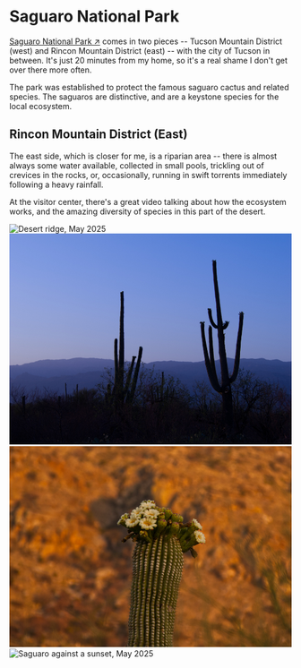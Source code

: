 # Saguaro National Park

[Saguaro National Park ↗️](https://en.wikipedia.org/wiki/Saguaro_National_Park) comes in two pieces -- Tucson Mountain District (west) and Rincon Mountain District (east) -- with the city of Tucson in between. It's just 20 minutes from my home, so it's a real shame I don't get over there more often. 

The park was established to protect the famous saguaro cactus and related species. The saguaros are distinctive, and are a keystone species for the local ecosystem.

## Rincon Mountain District (East)

The east side, which is closer for me, is a riparian area -- there is almost always some water available, collected in small pools, trickling out of crevices in the rocks, or, occasionally, running in swift torrents immediately following a heavy rainfall.

At the visitor center, there's a great video talking about how the ecosystem works, and the amazing diversity of species in this part of the desert.

<photo-gallery>

<img src="/pages/places/arizona/saguaroNP/20250518-O5180029.jpg" title="Desert ridge, May 2025" />
<img src="/pages/places/arizona/saguaroNP/20250518-O5180035 - edited.jpg" title="Saguaro in dusk light, May 2025"/>
<img src="/pages/places/arizona/saguaroNP/20250518-O5180041- edited.jpg" title="Saguaro blossoms, May 2025" />
<img src="/pages/places/arizona/saguaroNP/20250518-O5180044.jpg" title="Saguaro against a sunset, May 2025" />

</photo-gallery>